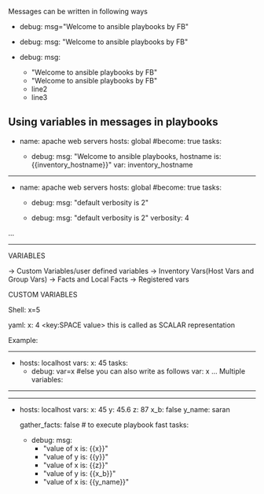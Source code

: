 
Messages can be written in following ways
  - debug: msg="Welcome to ansible playbooks by FB"

   - debug:
      msg: "Welcome to ansible playbooks by FB"

  - debug:
     msg:
      - "Welcome to ansible playbooks by FB"
      - "Welcome to ansible playbooks by FB"
      - line2
      - line3
      <these are lists we say in python>

Using variables in messages in playbooks
---
- name: apache web servers
  hosts: global
  #become: true
  tasks:

   - debug:
      msg: "Welcome to ansible playbooks, hostname is: {{inventory_hostname}}"
      var: inventory_hostname


----

- name: apache web servers
  hosts: global
  #become: true
  tasks:

   - debug:
      msg: "default verbosity is 2"


   - debug:
       msg: "default verbosity is 2"
       verbosity: 4

...

---

VARIABLES

 -> Custom Variables/user defined variables
 -> Inventory Vars(Host Vars and Group Vars)
 -> Facts and Local Facts
 -> Registered vars

 CUSTOM VARIABLES

 Shell: x=5

 yaml: x: 4
 <key:SPACE value>
 this is called as SCALAR representation

 Example:

 ---
  - hosts: localhost
    vars:
     x: 45
     tasks:
     - debug: var=x #else you can also write as follows
        var: x
...
Multiple variables:
---
 ---
  - hosts: localhost
    vars:
     x: 45
     y: 45.6
     z: 87
     x_b: false
     y_name: saran

     gather_facts: false # to execute playbook fast
     tasks:
     - debug:
       msg:
        - "value of x is: {{x}}"
        - "value of y is: {{y}}"
        - "value of x is: {{z}}"
        - "value of y is: {{x_b}}"
        - "value of x is: {{y_name}}"




 



